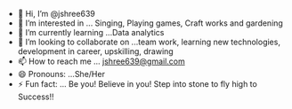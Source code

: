 - 👋 Hi, I’m @jshree639
- 👀 I’m interested in ... Singing, Playing games, Craft works and gardening
- 🌱 I’m currently learning ...Data analytics
- 💞️ I’m looking to collaborate on ...team work, learning new technologies, development in career, upskilling, drawing
- 📫 How to reach me ... jshree639@gmail.com
- 😄 Pronouns: ...She/Her
- ⚡ Fun fact: ... Be you! Believe in you! Step into stone to fly high to Success!!

<!---
jshree639/jshree639 is a ✨ special ✨ repository because its `README.md` (this file) appears on your GitHub profile.
You can click the Preview link to take a look at your changes.
--->
